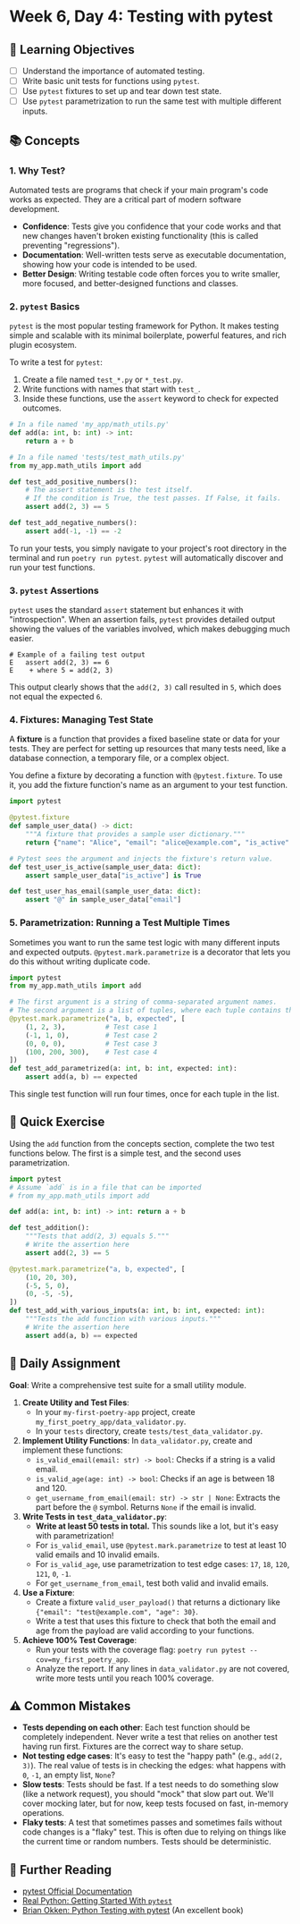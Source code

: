 # Week 6, Day 4: Testing with pytest

## 🎯 Learning Objectives

- [ ] Understand the importance of automated testing.
- [ ] Write basic unit tests for functions using `pytest`.
- [ ] Use `pytest` fixtures to set up and tear down test state.
- [ ] Use `pytest` parametrization to run the same test with multiple different inputs.

## 📚 Concepts

### 1. Why Test?

Automated tests are programs that check if your main program's code works as expected. They are a critical part of modern software development.

- **Confidence**: Tests give you confidence that your code works and that new changes haven't broken existing functionality (this is called preventing "regressions").
- **Documentation**: Well-written tests serve as executable documentation, showing how your code is intended to be used.
- **Better Design**: Writing testable code often forces you to write smaller, more focused, and better-designed functions and classes.

### 2. `pytest` Basics

`pytest` is the most popular testing framework for Python. It makes testing simple and scalable with its minimal boilerplate, powerful features, and rich plugin ecosystem.

To write a test for `pytest`:

1.  Create a file named `test_*.py` or `*_test.py`.
2.  Write functions with names that start with `test_`.
3.  Inside these functions, use the `assert` keyword to check for expected outcomes.

```python
# In a file named 'my_app/math_utils.py'
def add(a: int, b: int) -> int:
    return a + b

# In a file named 'tests/test_math_utils.py'
from my_app.math_utils import add

def test_add_positive_numbers():
    # The assert statement is the test itself.
    # If the condition is True, the test passes. If False, it fails.
    assert add(2, 3) == 5

def test_add_negative_numbers():
    assert add(-1, -1) == -2
```

To run your tests, you simply navigate to your project's root directory in the terminal and run `poetry run pytest`. `pytest` will automatically discover and run your test functions.

### 3. `pytest` Assertions

`pytest` uses the standard `assert` statement but enhances it with "introspection". When an assertion fails, `pytest` provides detailed output showing the values of the variables involved, which makes debugging much easier.

```
# Example of a failing test output
E   assert add(2, 3) == 6
E    + where 5 = add(2, 3)
```

This output clearly shows that the `add(2, 3)` call resulted in `5`, which does not equal the expected `6`.

### 4. Fixtures: Managing Test State

A **fixture** is a function that provides a fixed baseline state or data for your tests. They are perfect for setting up resources that many tests need, like a database connection, a temporary file, or a complex object.

You define a fixture by decorating a function with `@pytest.fixture`. To use it, you add the fixture function's name as an argument to your test function.

```python
import pytest

@pytest.fixture
def sample_user_data() -> dict:
    """A fixture that provides a sample user dictionary."""
    return {"name": "Alice", "email": "alice@example.com", "is_active": True}

# Pytest sees the argument and injects the fixture's return value.
def test_user_is_active(sample_user_data: dict):
    assert sample_user_data["is_active"] is True

def test_user_has_email(sample_user_data: dict):
    assert "@" in sample_user_data["email"]
```

### 5. Parametrization: Running a Test Multiple Times

Sometimes you want to run the same test logic with many different inputs and expected outputs. `@pytest.mark.parametrize` is a decorator that lets you do this without writing duplicate code.

```python
import pytest
from my_app.math_utils import add

# The first argument is a string of comma-separated argument names.
# The second argument is a list of tuples, where each tuple contains the values for one test run.
@pytest.mark.parametrize("a, b, expected", [
    (1, 2, 3),          # Test case 1
    (-1, 1, 0),         # Test case 2
    (0, 0, 0),          # Test case 3
    (100, 200, 300),    # Test case 4
])
def test_add_parametrized(a: int, b: int, expected: int):
    assert add(a, b) == expected
```

This single test function will run four times, once for each tuple in the list.

## 🔹 Quick Exercise

Using the `add` function from the concepts section, complete the two test functions below. The first is a simple test, and the second uses parametrization.

```python
import pytest
# Assume `add` is in a file that can be imported
# from my_app.math_utils import add

def add(a: int, b: int) -> int: return a + b

def test_addition():
    """Tests that add(2, 3) equals 5."""
    # Write the assertion here
    assert add(2, 3) == 5

@pytest.mark.parametrize("a, b, expected", [
    (10, 20, 30),
    (-5, 5, 0),
    (0, -5, -5),
])
def test_add_with_various_inputs(a: int, b: int, expected: int):
    """Tests the add function with various inputs."""
    # Write the assertion here
    assert add(a, b) == expected
```

## 📝 Daily Assignment

**Goal**: Write a comprehensive test suite for a small utility module.

1.  **Create Utility and Test Files**:
    - In your `my-first-poetry-app` project, create `my_first_poetry_app/data_validator.py`.
    - In your `tests` directory, create `tests/test_data_validator.py`.
2.  **Implement Utility Functions**: In `data_validator.py`, create and implement these functions:
    - `is_valid_email(email: str) -> bool`: Checks if a string is a valid email.
    - `is_valid_age(age: int) -> bool`: Checks if an age is between 18 and 120.
    - `get_username_from_email(email: str) -> str | None`: Extracts the part before the `@` symbol. Returns `None` if the email is invalid.
3.  **Write Tests in `test_data_validator.py`**:
    - **Write at least 50 tests in total.** This sounds like a lot, but it's easy with parametrization!
    - For `is_valid_email`, use `@pytest.mark.parametrize` to test at least 10 valid emails and 10 invalid emails.
    - For `is_valid_age`, use parametrization to test edge cases: `17`, `18`, `120`, `121`, `0`, `-1`.
    - For `get_username_from_email`, test both valid and invalid emails.
4.  **Use a Fixture**:
    - Create a fixture `valid_user_payload()` that returns a dictionary like `{"email": "test@example.com", "age": 30}`.
    - Write a test that uses this fixture to check that both the email and age from the payload are valid according to your functions.
5.  **Achieve 100% Test Coverage**:
    - Run your tests with the coverage flag: `poetry run pytest --cov=my_first_poetry_app`.
    - Analyze the report. If any lines in `data_validator.py` are not covered, write more tests until you reach 100% coverage.

## ⚠️ Common Mistakes

- **Tests depending on each other**: Each test function should be completely independent. Never write a test that relies on another test having run first. Fixtures are the correct way to share setup.
- **Not testing edge cases**: It's easy to test the "happy path" (e.g., `add(2, 3)`). The real value of tests is in checking the edges: what happens with `0`, `-1`, an empty list, `None`?
- **Slow tests**: Tests should be fast. If a test needs to do something slow (like a network request), you should "mock" that slow part out. We'll cover mocking later, but for now, keep tests focused on fast, in-memory operations.
- **Flaky tests**: A test that sometimes passes and sometimes fails without code changes is a "flaky" test. This is often due to relying on things like the current time or random numbers. Tests should be deterministic.

## 📖 Further Reading

- [pytest Official Documentation](https://docs.pytest.org/en/stable/)
- [Real Python: Getting Started With `pytest`](https://realpython.com/pytest-python-testing/)
- [Brian Okken: Python Testing with pytest](https://pragprog.com/titles/bopytest2/python-testing-with-pytest-second-edition/) (An excellent book)
